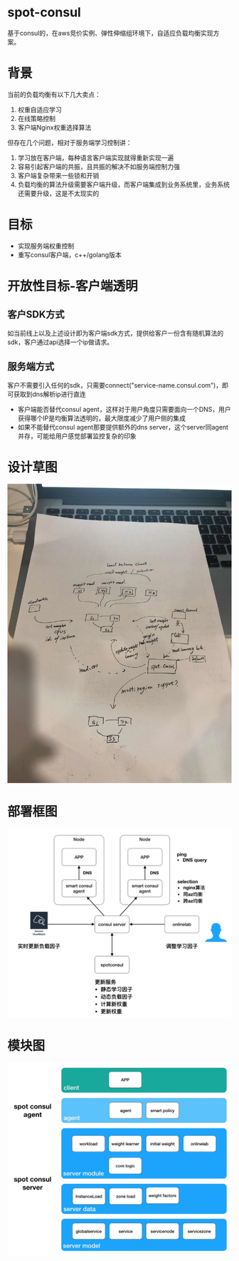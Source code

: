 # spot-consul
基于consul的，在aws竞价实例、弹性伸缩组环境下，自适应负载均衡实现方案。

# 背景
当前的负载均衡有以下几大卖点：
1. 权重自适应学习
2. 在线策略控制
3. 客户端Nginx权重选择算法

但存在几个问题，相对于服务端学习控制讲：
1. 学习放在客户端，每种语言客户端实现就得重新实现一遍
2. 容易引起客户端的共振，且共振的解决不如服务端控制力强
3. 客户端复杂带来一些锁和开销
4. 负载均衡的算法升级需要客户端升级，而客户端集成到业务系统里，业务系统还需要升级，这是不太现实的

# 目标
* 实现服务端权重控制
* 重写consul客户端，c++/golang版本

# 开放性目标-客户端透明
## 客户SDK方式
如当前线上以及上述设计即为客户端sdk方式，提供给客户一份含有随机算法的sdk，客户通过api选择一个ip做请求。

## 服务端方式
客户不需要引入任何的sdk，只需要connect("service-name.consul.com")，即可获取到dns解析ip进行直连
* 客户端能否替代consul agent，这样对于用户角度只需要面向一个DNS，用户获得哪个IP是均衡算法透明的，最大限度减少了用户侧的集成
* 如果不能替代consul agent那要提供额外的dns server，这个server同agent并存，可能给用户感觉部署监控复杂的印象


# 设计草图
![spot-consul-design](assets/spot-consul-design-v1.JPG)

# 部署框图
![detail_design](assets/detail_design1.jpg)

# 模块图
![detail_design](assets/detail_design2.jpg)
